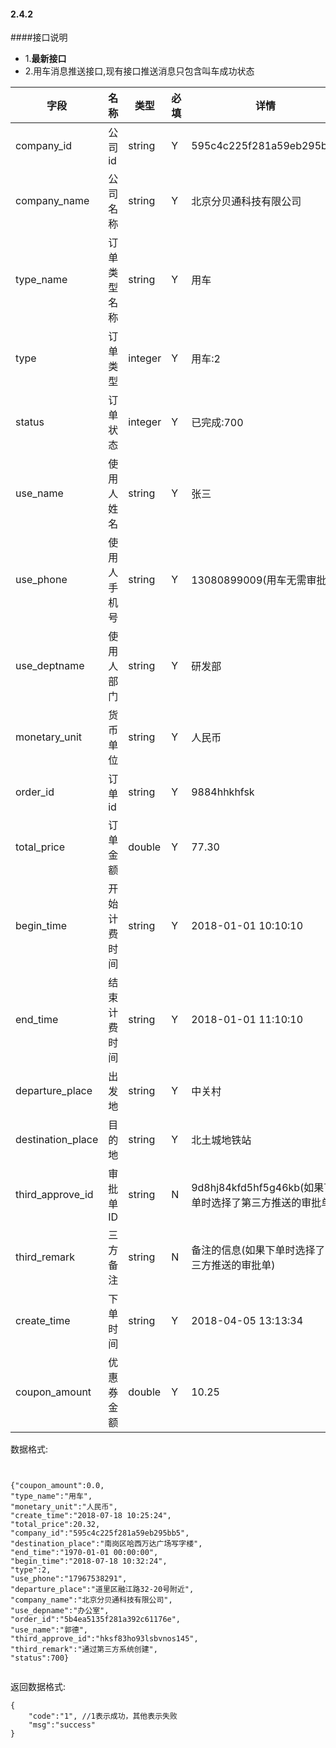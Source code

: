 #### 2.4.2 
####接口说明
- 1.**最新接口**
- 2.用车消息推送接口,现有接口推送消息只包含叫车成功状态


字段|名称|类型|必填|详情
----|----|---|---|---
company_id |公司id|string| Y | 595c4c225f281a59eb295bb5
company_name | 公司名称|string|Y|北京分贝通科技有限公司
type_name |订单类型名称 |string| Y |用车
type |订单类型| integer | Y |用车:2
status |订单状态|integer| Y |已完成:700
use_name |使用人姓名|string| Y |张三
use_phone |使用人手机号|string| Y | 13080899009(用车无需审批)
use_deptname |使用人部门|string|Y|研发部
monetary_unit |货币单位|string| Y | 人民币
order_id |订单id|string| Y |9884hhkhfsk
total_price |订单金额 | double| Y |77.30
begin_time |开始计费时间|string|Y|2018-01-01 10:10:10
end_time|结束计费时间|string |Y|2018-01-01 11:10:10
departure_place |出发地|string|Y|中关村
destination_place|目的地|string |Y|北土城地铁站
third_approve_id|审批单ID|string |N|9d8hj84kfd5hf5g46kb(如果下单时选择了第三方推送的审批单)
third_remark |三方备注|string|N|备注的信息(如果下单时选择了第三方推送的审批单)
create_time | 下单时间 | string | Y |2018-04-05 13:13:34
coupon_amount | 优惠券金额 | double | Y |10.25





数据格式:


```


{"coupon_amount":0.0,
"type_name":"用车",
"monetary_unit":"人民币",
"create_time":"2018-07-18 10:25:24",
"total_price":20.32,
"company_id":"595c4c225f281a59eb295bb5",
"destination_place":"南岗区哈西万达广场写字楼",
"end_time":"1970-01-01 00:00:00",
"begin_time":"2018-07-18 10:32:24",
"type":2,
"use_phone":"17967538291",
"departure_place":"道里区融江路32-20号附近",
"company_name":"北京分贝通科技有限公司",
"use_depname":"办公室",
"order_id":"5b4ea5135f281a392c61176e",
"use_name":"郭德",
"third_approve_id":"hksf83ho93lsbvnos145",
"third_remark":"通过第三方系统创建",
"status":700}


```




返回数据格式:

```
{
    "code":"1", //1表示成功，其他表示失败
    "msg":"success"
}




```
